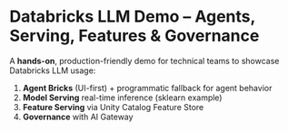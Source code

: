 # Databricks LLM Demo – Agents, Serving, Features & Governance


A **hands-on**, production-friendly demo for technical teams to showcase Databricks LLM usage:


1. **Agent Bricks** (UI-first) + programmatic fallback for agent behavior
2. **Model Serving** real-time inference (sklearn example)
3. **Feature Serving** via Unity Catalog Feature Store
4. **Governance** with AI Gateway

